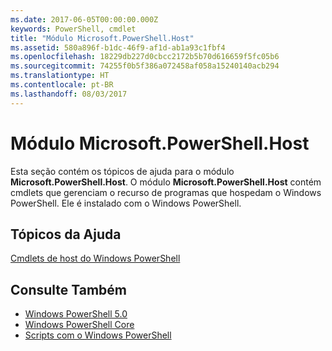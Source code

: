 ```yaml
---
ms.date: 2017-06-05T00:00:00.000Z
keywords: PowerShell, cmdlet
title: "Módulo Microsoft.PowerShell.Host"
ms.assetid: 580a896f-b1dc-46f9-af1d-ab1a93c1fbf4
ms.openlocfilehash: 18229db227d0cbcc2172b5b70d616659f5fc05b6
ms.sourcegitcommit: 74255f0b5f386a072458af058a15240140acb294
ms.translationtype: HT
ms.contentlocale: pt-BR
ms.lasthandoff: 08/03/2017
---
```

# <a name="microsoftpowershellhost-module"></a>Módulo Microsoft.PowerShell.Host
Esta seção contém os tópicos de ajuda para o módulo **Microsoft.PowerShell.Host**. O módulo **Microsoft.PowerShell.Host** contém cmdlets que gerenciam o recurso de programas que hospedam o Windows PowerShell. Ele é instalado com o Windows PowerShell.

## <a name="help-topics"></a>Tópicos da Ajuda
[Cmdlets de host do Windows PowerShell](http://go.microsoft.com/fwlink/?LinkID=245859)

## <a name="see-also"></a>Consulte Também
- [Windows PowerShell 5.0](Windows-PowerShell-5.0.md)
- [Windows PowerShell Core](https://technet.microsoft.com/en-us/library/4b75f1e4-f327-48f3-92ab-bf5435094d41)
- [Scripts com o Windows PowerShell](../../getting-started/fundamental/Scripting-with-Windows-PowerShell.md)

